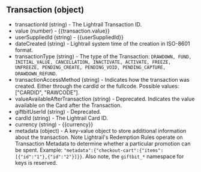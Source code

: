 ## Transaction (object)
+ transactionId (string) - The Lightrail Transaction ID.
+ value (number) - {{transaction.value}}
+ userSuppliedId (string) - {{userSuppliedId}}
+ dateCreated (string) - Lightrail system time of the creation in ISO-8601 format.
+ transactionType (string) - The type of the Transaction: `DRAWDOWN, FUND, INITIAL_VALUE, CANCELLATION, INACTIVATE, ACTIVATE, FREEZE, UNFREEZE, PENDING_CREATE, PENDING_VOID, PENDING_CAPTURE, DRAWDOWN_REFUND`.
+ transactionAccessMethod (string) - Indicates how the transaction was created. Either through the cardId or the fullcode. Possible values: ["CARDID", "RAWCODE"].
+ valueAvailableAfterTransaction (string) - Deprecated. Indicates the value available on the Card after the Transaction. 
+ giftbitUserId (string) - Deprecated.  
+ cardId (string) - The Lightrail Card ID.
+ currency (string) - {{currency}}
+ metadata (object) - A key-value object to store additional information about the transaction. Note Lightrail's Redemption Rules operate on Transaction Metadata to determine whether a particular promotion can be spent. Example: `"metadata":{"checkout-cart":{"items":[{"id":"1"},{"id":"2"}]}}`. Also note, the `giftbit_*` namespace for keys is reserved.
